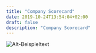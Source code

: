 ```yaml
---
title: "Company Scorecard"
date: 2019-10-24T13:54:04+02:00
draft: false
description: "Company Scorecard"
---
```



![Alt-Beispieltext](/images/companyScorecard.png)


